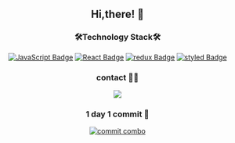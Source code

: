 <div align = 'center'>
  

<!-- ![header](https://capsule-render.vercel.app/api?type=waving&height=250&text=GangpyoNo&fontSize=70) -->
<!-- [![Hits](https://hits.seeyoufarm.com/api/count/incr/badge.svg?url=https%3A%2F%2Fgithub.com%2Fgangpyono%2Fhit-counter&count_bg=%2379C83D&title_bg=%23555555&icon=&icon_color=%23E7E7E7&title=hits&edge_flat=false)](https://hits.seeyoufarm.com) -->
  <h2>Hi,there! 👋</<h2>
    
  <h3>🛠Technology Stack🛠</h3>

[![JavaScript Badge](https://img.shields.io/badge/JavaScript-F7DF1E?style=flat-square&logo=JavaScript&logoColor=white)](https://javascript.info/)
[![React Badge](https://img.shields.io/badge/React-61DAFB?style=flat-square&logo=React&logoColor=white)](https://reactjs.org/)
[![redux Badge](https://img.shields.io/badge/Redux-764ABC?style=flat-square&logo=Redux&logoColor=white)](https://ko.redux.js.org/introduction/getting-started/)
[![styled Badge](https://img.shields.io/badge/Styled-DB7093?style=flat-square&logo=styled-components&logoColor=white)](https://www.apollographql.com/)
<!-- [![GraphQL Badge](https://img.shields.io/badge/GraphQL-E10098?style=flat-square&logo=GraphQL&logoColor=white)](https://graphql.org/)
[![Apollo Badge](https://img.shields.io/badge/Apollo-311C87?style=flat-square&logo=Apollo-GraphQL&logoColor=white)](https://www.apollographql.com/) -->

 
<!--   <h3> My stats😁 </h3> 
  
![gangpyono GitHub stats](https://github-readme-stats.vercel.app/api?username=gangpyono&show_icons=true)
  
   -->
  
  <h3> contact 👨‍💻</h3>
    
<a href="https://velog.io/@shrkdvy123"><img src="https://img.shields.io/badge/velog-1DBF73?style=flat-square&logo=Vimeo&logoColor=white"/></a></br>
  
  
  
 <h3> 1 day 1 commit 🌱</h3>
     
[![commit combo](http://commitcombo.com/get?user=GangpyoNo&theme=BasicWhite&v=1)](https://github.com/devxb/commitcombo)
  
  
  
    

</div>


